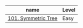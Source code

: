 <table>
  <thead>
    <tr>
      <th>name</th>
      <th>Level</th>
    </tr>
  </thead>
  <tbody>
      <tr>
        <td>
          <a href="http://rustgym.com/leetcode/1">101. Symmetric Tree</a>
        </td>
        <td>Easy</td>
      </tr>
</table>
